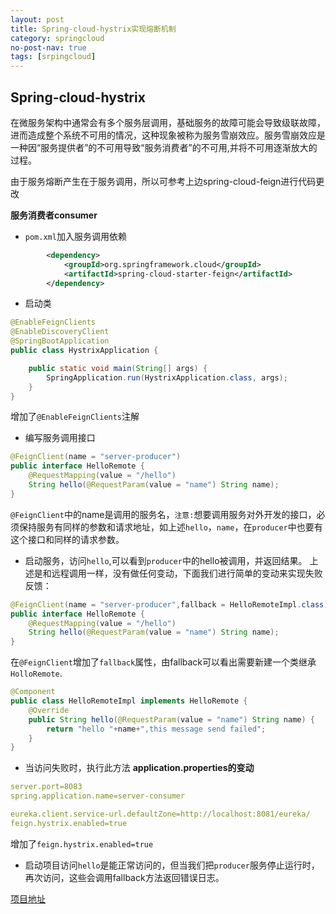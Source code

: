 ```yaml
---
layout: post
title: Spring-cloud-hystrix实现熔断机制
category: springcloud
no-post-nav: true
tags: [srpingcloud]
---
```


## Spring-cloud-hystrix
在微服务架构中通常会有多个服务层调用，基础服务的故障可能会导致级联故障，进而造成整个系统不可用的情况，这种现象被称为服务雪崩效应。服务雪崩效应是一种因“服务提供者”的不可用导致“服务消费者”的不可用,并将不可用逐渐放大的过程。

由于服务熔断产生在于服务调用，所以可参考上边spring-cloud-feign进行代码更改

**服务消费者consumer**
* `pom.xml`加入服务调用依赖
``` xml
		<dependency>
			<groupId>org.springframework.cloud</groupId>
			<artifactId>spring-cloud-starter-feign</artifactId>
		</dependency>
```
* 启动类
``` java
@EnableFeignClients
@EnableDiscoveryClient
@SpringBootApplication
public class HystrixApplication {

	public static void main(String[] args) {
		SpringApplication.run(HystrixApplication.class, args);
	}
}
```

增加了`@EnableFeignClients`注解
* 编写服务调用接口
``` java
@FeignClient(name = "server-producer")
public interface HelloRemote {
    @RequestMapping(value = "/hello")
    String hello(@RequestParam(value = "name") String name);
}
```
`@FeignClient`中的name是调用的服务名，`注意:`想要调用服务对外开发的接口，必须保持服务有同样的参数和请求地址，如上述`hello`，`name`，在`producer`中也要有这个接口和同样的请求参数。
* 启动服务，访问`hello`,可以看到`producer`中的hello被调用，并返回结果。
上述是和远程调用一样，没有做任何变动，下面我们进行简单的变动来实现失败反馈：
``` java
@FeignClient(name = "server-producer",fallback = HelloRemoteImpl.class)
public interface HelloRemote {
    @RequestMapping(value = "/hello")
    String hello(@RequestParam(value = "name") String name);
}
```
在`@FeignClient`增加了`fallback`属性，由fallback可以看出需要新建一个类继承`HolloRemote`.
``` java
@Component
public class HelloRemoteImpl implements HelloRemote {
    @Override
    public String hello(@RequestParam(value = "name") String name) {
        return "hello "+name+",this message send failed";
    }
}
```
* 当访问失败时，执行此方法
**application.properties的变动**
``` yml
server.port=8083
spring.application.name=server-consumer

eureka.client.service-url.defaultZone=http://localhost:8081/eureka/
feign.hystrix.enabled=true
```
增加了`feign.hystrix.enabled=true`

* 启动项目访问`hello`是能正常访问的，但当我们把`producer`服务停止运行时，再次访问，这些会调用fallback方法返回错误日志。

[项目地址](https://github.com/love-mh-forever/spring-cloud-examples/tree/master/spring-cloud-hystrix)
